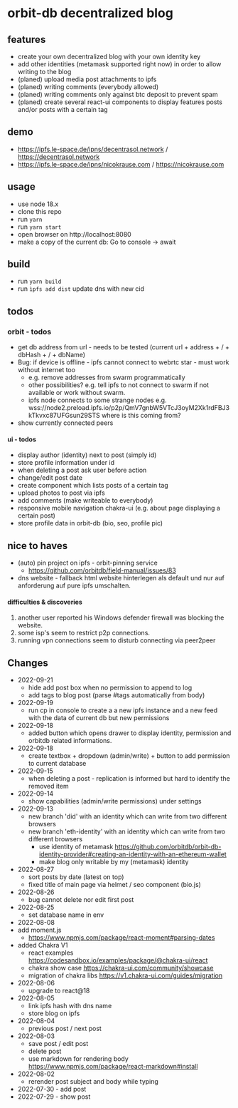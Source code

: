 # orbit-db decentralized blog
## features
- create your own decentralized blog with your own identity key
- add other identities (metamask supported right now) in order to allow writing to the blog
- (planed) upload media post attachments to ipfs
- (planed) writing comments (everybody allowed) 
- (planed) writing comments only against btc deposit to prevent spam 
- (planed) create several react-ui components to display features posts and/or posts with a certain tag

## demo
- https://ipfs.le-space.de/ipns/decentrasol.network / https://decentrasol.network 
- https://ipfs.le-space.de/ipns/nicokrause.com  / https://nicokrause.com

## usage
- use node 18.x
- clone this repo 
- run ``yarn``
- run ``yarn start``
- open browser on http://localhost:8080
- make a copy of the current db: Go to console -> await 

## build 
- run ``yarn build``
- run ``ìpfs add dist`` update dns with new cid 

## todos
### orbit - todos
- get db address from url - needs to be tested (current url + address + / + dbHash + / + dbName)
- Bug: if device is offline - ipfs cannot connect to webrtc star - must work without internet too
    - e.g. remove addresses from swarm programmatically 
    - other possibilities? e.g. tell ipfs to not connect to swarm if not available or work without swarm.
    - ipfs node connects to some strange nodes e.g. wss://node2.preload.ipfs.io/p2p/QmV7gnbW5VTcJ3oyM2Xk1rdFBJ3kTkvxc87UFGsun29STS where is this coming from?
- show currently connected peers

#### ui - todos
- display author (identity) next to post (simply id)
- store profile information under id
- when deleting a post ask user before action
- change/edit post date
- create component which lists posts of a certain tag 
- upload photos to post via ipfs
- add comments (make writeable to everybody)
- responsive mobile navigation chakra-ui (e.g. about page displaying a certain post)
- store profile data in orbit-db (bio, seo, profile pic)

## nice to haves
- (auto) pin project on ipfs - orbit-pinning service
    - https://github.com/orbitdb/field-manual/issues/83
- dns website - fallback html website hinterlegen als default und nur auf anforderung auf pure ipfs umschalten.

#### difficulties & discoveries
1. another user reported his Windows defender firewall was blocking the website.
2. some isp's seem to restrict p2p connections.
3. running vpn connections seem to disturb connecting via peer2peer

## Changes
- 2022-09-21
    - hide add post box when no permission to append to log
    - add tags to blog post (parse #tags automatically from body)
- 2022-09-19
    - run cp in console to create a a new ipfs instance and a new feed with the data of current db but new permissions
- 2022-09-18
    - added button which opens drawer to display identity, permission and orbitdb related informations.
- 2022-09-18
    - create textbox + dropdown (admin/write) + button to add permission to current database 
- 2022-09-15
   - when deleting a post - replication is informed but hard to identify the removed item
- 2022-09-14
    - show capabilities (admin/write permissions) under settings
- 2022-09-13
    - new branch 'did' with an identity which can write from two different browsers
    - new branch 'eth-identity' with an identity which can write from two different browsers
        - use identity of metamask https://github.com/orbitdb/orbit-db-identity-provider#creating-an-identity-with-an-ethereum-wallet
        - make blog only writable by my (metamask) identity
- 2022-08-27
    - sort posts by date (latest on top)
    - fixed title of main page via helmet / seo component (bio.js)
- 2022-08-26
    - bug cannot delete nor edit first post
- 2022-08-25 
    - set database name in env
- 2022-08-08
- add moment.js 
    - https://www.npmjs.com/package/react-moment#parsing-dates
- added Chakra V1 
    - react examples https://codesandbox.io/examples/package/@chakra-ui/react
    - chakra show case https://chakra-ui.com/community/showcase
    - migration of chakra libs https://v1.chakra-ui.com/guides/migration
- 2022-08-06
    - upgrade to react@18 
- 2022-08-05
    - link ipfs hash with dns name
    - store blog on ipfs 
- 2022-08-04
    - previous post / next post 
- 2022-08-03
    - save post / edit post
    - delete post
    - use markdown for rendering body https://www.npmjs.com/package/react-markdown#install
- 2022-08-02 
    - rerender post subject and body while typing 
- 2022-07-30 - add post
- 2022-07-29 - show post